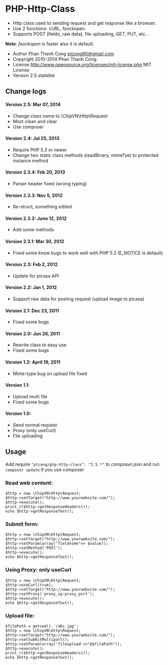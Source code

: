 # PHP-Http-Class
- Http class used to sending request and get response like a browser.
- Use 2 functions: cURL, fsockopen.
- Supports POST (fields, raw data), file uploading, GET, PUT, etc..

**Note**: _fsockopen_ is faster also it is default.

* Author     Phan Thanh Cong <ptcong90@gmail.com>
* Copyright  2010-2014 Phan Thanh Cong.
* License    http://www.opensource.org/licenses/mit-license.php  MIT License
* Version    2.5 stateble

## Change logs
#### Version 2.5: Mar 07, 2014
* Change class name to \ChipVN\Http\Request
* Most clean and clear
* Use composer

#### Version 2.4: Jul 25, 2013
* Require PHP 5.3 or newer
* Change two static class methods (readBinary, mimeTye) to protected instance method

#### Version 2.3.4: Feb 20, 2013
* Parser header fixed (wrong typing)

#### Version 2.3.3: Nov 5, 2012
* Re-struct, something edited

#### Version 2.3.2: June 12, 2012
* Add some methods

#### Version 2.3.1: Mar 30, 2012
* Fixed some know bugs to work well with PHP 5.3 (E_NOTICE is default)

#### Version 2.3: Feb 2, 2012
* Update for picasa API

#### Version 2.2: Jan 1, 2012
* Support raw data for posting request (upload image to picasa)

#### Version 2.1: Dec 23, 2011
* Fixed some bugs

#### Version 2.0: Jun 26, 2011
* Rewrite class to easy use
* Fixed some bugs

#### Version 1.2: April 19, 2011
* Mime-type bug on upload file fixed 

#### Version 1.1:
* Upload multi file
* Fixed some bugs

#### Version 1.0:
* Send normal request
* Proxy (only useCurl)
* File uploading

## Usage

Add require `"ptcong/php-http-class": "2.5.*"` to _composer.json_ and run `composer update` if you use composer

### Read web content:
	$http = new \ChipVN\Http\Request;
	$http->setTarget("http://www.yourwebsite.com/");
	$http->execute();
	print_r($http->getResponseHeaders());
	echo $http->getResponseText();
	
### Submit form:
	$http = new \ChipVN\Http\Request;
	$http->setTarget("http://www.yourwebsite.com/");
	$http->setParam(array("fieldname"=> $value)); 
	$http->setMethod('POST');
	$http->execute();
	echo $http->getResponseText();
	
### Using Proxy: only useCurl
	$http = new \ChipVN\Http\Request;
	$http->useCurl(true);
	$http->setTarget("http://www.yourwebsite.com/");
	$http->setProxy('proxy_ip:proxy_port');
	$http->execute();
	echo $http->getResponseText();

### Upload file:
	$filePath = getcwd().'/abc.jpg';
	$http = new \ChipVN\Http\Request;
	$http->setTarget("http://www.yourwebsite.com/");
	$http->setSubmitMultipart();
	$http->setParam(array('fileupload'=>"@$filePath"));
	$http->execute();
	print_r($http->getResponseHeaders());
	echo $http->getResponseText();